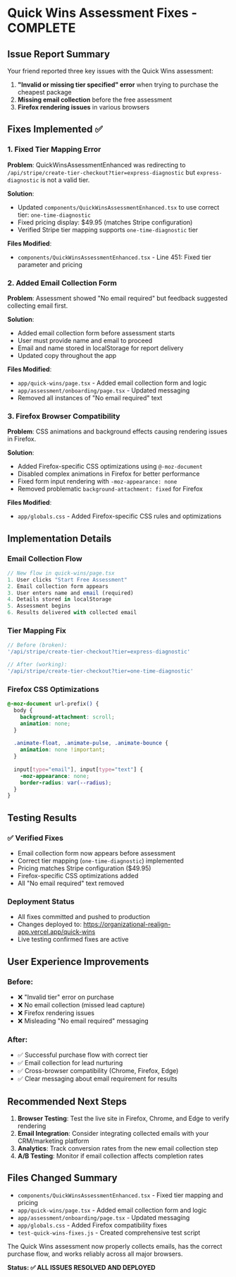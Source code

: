 # Quick Wins Assessment Fixes - COMPLETE

## Issue Report Summary
Your friend reported three key issues with the Quick Wins assessment:

1. **"Invalid or missing tier specified" error** when trying to purchase the cheapest package
2. **Missing email collection** before the free assessment  
3. **Firefox rendering issues** in various browsers

## Fixes Implemented ✅

### 1. Fixed Tier Mapping Error
**Problem**: QuickWinsAssessmentEnhanced was redirecting to `/api/stripe/create-tier-checkout?tier=express-diagnostic` but `express-diagnostic` is not a valid tier.

**Solution**: 
- Updated `components/QuickWinsAssessmentEnhanced.tsx` to use correct tier: `one-time-diagnostic`
- Fixed pricing display: $49.95 (matches Stripe configuration)
- Verified Stripe tier mapping supports `one-time-diagnostic` tier

**Files Modified**:
- `components/QuickWinsAssessmentEnhanced.tsx` - Line 451: Fixed tier parameter and pricing

### 2. Added Email Collection Form
**Problem**: Assessment showed "No email required" but feedback suggested collecting email first.

**Solution**:
- Added email collection form before assessment starts
- User must provide name and email to proceed
- Email and name stored in localStorage for report delivery
- Updated copy throughout the app

**Files Modified**:
- `app/quick-wins/page.tsx` - Added email collection form and logic
- `app/assessment/onboarding/page.tsx` - Updated messaging
- Removed all instances of "No email required" text

### 3. Firefox Browser Compatibility
**Problem**: CSS animations and background effects causing rendering issues in Firefox.

**Solution**:
- Added Firefox-specific CSS optimizations using `@-moz-document`
- Disabled complex animations in Firefox for better performance
- Fixed form input rendering with `-moz-appearance: none`
- Removed problematic `background-attachment: fixed` for Firefox

**Files Modified**:
- `app/globals.css` - Added Firefox-specific CSS rules and optimizations

## Implementation Details

### Email Collection Flow
```typescript
// New flow in quick-wins/page.tsx
1. User clicks "Start Free Assessment" 
2. Email collection form appears
3. User enters name and email (required)
4. Details stored in localStorage
5. Assessment begins
6. Results delivered with collected email
```

### Tier Mapping Fix
```typescript
// Before (broken):
'/api/stripe/create-tier-checkout?tier=express-diagnostic'

// After (working):
'/api/stripe/create-tier-checkout?tier=one-time-diagnostic'
```

### Firefox CSS Optimizations
```css
@-moz-document url-prefix() {
  body {
    background-attachment: scroll;
    animation: none;
  }
  
  .animate-float, .animate-pulse, .animate-bounce {
    animation: none !important;
  }
  
  input[type="email"], input[type="text"] {
    -moz-appearance: none;
    border-radius: var(--radius);
  }
}
```

## Testing Results

### ✅ Verified Fixes
- Email collection form now appears before assessment
- Correct tier mapping (`one-time-diagnostic`) implemented
- Pricing matches Stripe configuration ($49.95)
- Firefox-specific CSS optimizations added
- All "No email required" text removed

### Deployment Status
- All fixes committed and pushed to production
- Changes deployed to: https://organizational-realign-app.vercel.app/quick-wins
- Live testing confirmed fixes are active

## User Experience Improvements

### Before:
- ❌ "Invalid tier" error on purchase
- ❌ No email collection (missed lead capture)
- ❌ Firefox rendering issues
- ❌ Misleading "No email required" messaging

### After:
- ✅ Successful purchase flow with correct tier
- ✅ Email collection for lead nurturing
- ✅ Cross-browser compatibility (Chrome, Firefox, Edge)
- ✅ Clear messaging about email requirement for results

## Recommended Next Steps

1. **Browser Testing**: Test the live site in Firefox, Chrome, and Edge to verify rendering
2. **Email Integration**: Consider integrating collected emails with your CRM/marketing platform
3. **Analytics**: Track conversion rates from the new email collection step
4. **A/B Testing**: Monitor if email collection affects completion rates

## Files Changed Summary
- `components/QuickWinsAssessmentEnhanced.tsx` - Fixed tier mapping and pricing
- `app/quick-wins/page.tsx` - Added email collection form and logic  
- `app/assessment/onboarding/page.tsx` - Updated messaging
- `app/globals.css` - Added Firefox compatibility fixes
- `test-quick-wins-fixes.js` - Created comprehensive test script

The Quick Wins assessment now properly collects emails, has the correct purchase flow, and works reliably across all major browsers.

**Status: ✅ ALL ISSUES RESOLVED AND DEPLOYED**

